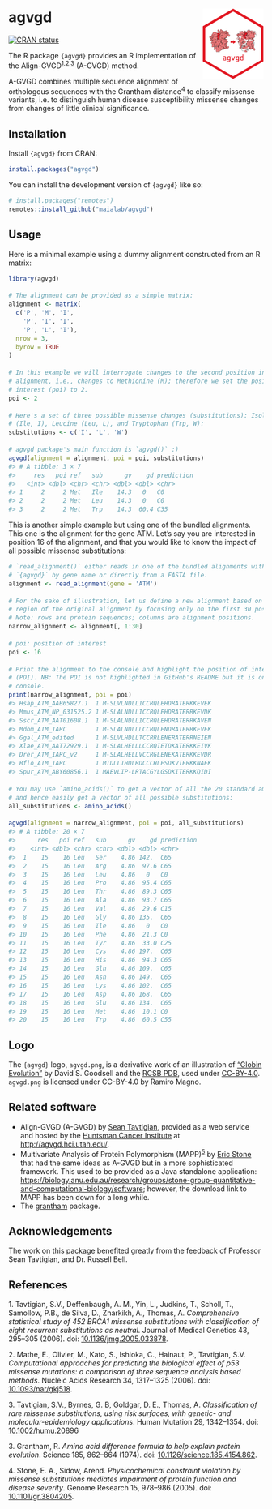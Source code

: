 
<!-- README.md is generated from README.Rmd. Please edit that file -->

# agvgd <img src='man/figures/logo.svg' align="right" height="139" />

<!-- badges: start -->

[![CRAN
status](https://www.r-pkg.org/badges/version/agvgd)](https://CRAN.R-project.org/package=agvgd)
<!-- badges: end -->

The R package `{agvgd}` provides an R implementation of the
Align-GVGD<sup>[1](#1),[2](#2),[3](#3)</sup> (A-GVGD) method.

A-GVGD combines multiple sequence alignment of orthologous sequences
with the Grantham distance<sup>[4](#4)</sup> to classify missense
variants, i.e. to distinguish human disease susceptibility missense
changes from changes of little clinical significance.

## Installation

Install `{agvgd}` from CRAN:

``` r
install.packages("agvgd")
```

You can install the development version of `{agvgd}` like so:

``` r
# install.packages("remotes")
remotes::install_github("maialab/agvgd")
```

## Usage

Here is a minimal example using a dummy alignment constructed from an R
matrix:

``` r
library(agvgd)

# The alignment can be provided as a simple matrix:
alignment <- matrix(
  c('P', 'M', 'I',
    'P', 'I', 'I',
    'P', 'L', 'I'),
  nrow = 3,
  byrow = TRUE
)

# In this example we will interrogate changes to the second position in the
# alignment, i.e., changes to Methionine (M); therefore we set the position of
# interest (poi) to 2.
poi <- 2

# Here's a set of three possible missense changes (substitutions): Isoleucine
# (Ile, I), Leucine (Leu, L), and Tryptophan (Trp, W):
substitutions <- c('I', 'L', 'W')

# agvgd package's main function is `agvgd()` :)
agvgd(alignment = alignment, poi = poi, substitutions)
#> # A tibble: 3 × 7
#>     res   poi ref   sub      gv    gd prediction
#>   <int> <dbl> <chr> <chr> <dbl> <dbl> <chr>     
#> 1     2     2 Met   Ile    14.3   0   C0        
#> 2     2     2 Met   Leu    14.3   0   C0        
#> 3     2     2 Met   Trp    14.3  60.4 C35
```

This is another simple example but using one of the bundled alignments.
This one is the alignment for the gene ATM. Let’s say you are interested
in position 16 of the alignment, and that you would like to know the
impact of all possible missense substitutions:

``` r
# `read_alignment()` either reads in one of the bundled alignments with
# `{agvgd}` by gene name or directly from a FASTA file.
alignment <- read_alignment(gene = 'ATM')

# For the sake of illustration, let us define a new alignment based on a narrow
# region of the original alignment by focusing only on the first 30 positions.
# Note: rows are protein sequences; columns are alignment positions.
narrow_alignment <- alignment[, 1:30]

# poi: position of interest
poi <- 16

# Print the alignment to the console and highlight the position of interest
# (POI). NB: The POI is not highlighted in GitHub's README but it is on the R
# console.
print(narrow_alignment, poi = poi)
#> Hsap_ATM_AAB65827.1  1 M-SLVLNDLLICCRQLEHDRATERKKEVEK
#> Mmus_ATM_NP_031525.2 1 M-SLALNDLLICCRQLEHDRATERRKEVDK
#> Sscr_ATM_AAT01608.1  1 M-SLALNDLLICCRQLEHDRATERRKAVEN
#> Mdom_ATM_IARC        1 M-SLALNDLLLCCRQLENDRATERRKEVEK
#> Ggal_ATM_edited      1 M-SLVLHDLLTCCRRLENERATERRNEIEN
#> Xlae_ATM_AAT72929.1  1 M-SLALHELLLCCRQIETDKATERKKEIVK
#> Drer_ATM_IARC_v2     1 M-SLALHELLVCCRGLENEKATERKKEVDR
#> Bflo_ATM_IARC        1 MTDLLTHDLRDCCCHLESDKVTERKKNAEK
#> Spur_ATM_ABY60856.1  1 MAEVLIP-LRTACGYLGSDKITERKKQIDI

# You may use `amino_acids()` to get a vector of all the 20 standard amino acids
# and hence easily get a vector of all possible substitutions:
all_substitutions <- amino_acids()

agvgd(alignment = narrow_alignment, poi = poi, all_substitutions)
#> # A tibble: 20 × 7
#>      res   poi ref   sub      gv    gd prediction
#>    <int> <dbl> <chr> <chr> <dbl> <dbl> <chr>     
#>  1    15    16 Leu   Ser    4.86 142.  C65       
#>  2    15    16 Leu   Arg    4.86  97.6 C65       
#>  3    15    16 Leu   Leu    4.86   0   C0        
#>  4    15    16 Leu   Pro    4.86  95.4 C65       
#>  5    15    16 Leu   Thr    4.86  89.3 C65       
#>  6    15    16 Leu   Ala    4.86  93.7 C65       
#>  7    15    16 Leu   Val    4.86  29.6 C15       
#>  8    15    16 Leu   Gly    4.86 135.  C65       
#>  9    15    16 Leu   Ile    4.86   0   C0        
#> 10    15    16 Leu   Phe    4.86  21.3 C0        
#> 11    15    16 Leu   Tyr    4.86  33.0 C25       
#> 12    15    16 Leu   Cys    4.86 197.  C65       
#> 13    15    16 Leu   His    4.86  94.3 C65       
#> 14    15    16 Leu   Gln    4.86 109.  C65       
#> 15    15    16 Leu   Asn    4.86 149.  C65       
#> 16    15    16 Leu   Lys    4.86 102.  C65       
#> 17    15    16 Leu   Asp    4.86 168.  C65       
#> 18    15    16 Leu   Glu    4.86 134.  C65       
#> 19    15    16 Leu   Met    4.86  10.1 C0        
#> 20    15    16 Leu   Trp    4.86  60.5 C55
```

## Logo

The `{agvgd}` logo, `agvgd.png`, is a derivative work of an illustration
of [“Globin Evolution”](https://pdb101.rcsb.org/motm/206) by David S.
Goodsell and the [RCSB PDB](https://www.rcsb.org/), used under
[CC-BY-4.0](https://creativecommons.org/licenses/by/4.0/). `agvgd.png`
is licensed under CC-BY-4.0 by Ramiro Magno.

## Related software

-   Align-GVGD (A-GVGD) by [Sean
    Tavtigian](https://uofuhealth.utah.edu/huntsman/labs/tavtigian/),
    provided as a web service and hosted by the [Huntsman Cancer
    Institute](https://healthcare.utah.edu/huntsmancancerinstitute/) at
    <http://agvgd.hci.utah.edu/>.
-   Multivariate Analysis of Protein Polymorphism
    (MAPP)<sup>[5](#5)</sup> by [Eric
    Stone](https://bdsi.anu.edu.au/people/professor-eric-stone) that had
    the same ideas as A-GVGD but in a more sophisticated framework. This
    used to be provided as a Java standalone application:
    <https://biology.anu.edu.au/research/groups/stone-group-quantitative-and-computational-biology/software>;
    however, the download link to MAPP has been down for a long while.
-   The [grantham](https://cran.r-project.org/package=grantham) package.

## Acknowledgements

The work on this package benefited greatly from the feedback of
Professor Sean Tavtigian, and Dr. Russell Bell.

## References

<a id="1">1.</a> Tavtigian, S.V., Deffenbaugh, A. M., Yin, L., Judkins,
T., Scholl, T., Samollow, P.B., de Silva, D., Zharkikh, A., Thomas, A.
*Comprehensive statistical study of 452 BRCA1 missense substitutions
with classification of eight recurrent substitutions as neutral*.
Journal of Medical Genetics 43, 295–305 (2006). doi:
[10.1136/jmg.2005.033878](https://doi.org/10.1136/jmg.2005.033878).

<a id="2">2.</a> Mathe, E., Olivier, M., Kato, S., Ishioka, C., Hainaut,
P., Tavtigian, S.V. *Computational approaches for predicting the
biological effect of p53 missense mutations: a comparison of three
sequence analysis based methods*. Nucleic Acids Research 34, 1317–1325
(2006). doi: [10.1093/nar/gkj518](https://doi.org/10.1093/nar/gkj518).

<a id="3">3.</a> Tavtigian, S.V., Byrnes, G. B, Goldgar, D. E., Thomas,
A. *Classification of rare missense substitutions, using risk surfaces,
with genetic- and molecular-epidemiology applications*. Human Mutation
29, 1342–1354. doi:
[10.1002/humu.20896](https://doi.org/10.1002/humu.20896)

<a id="3">3.</a> Grantham, R. *Amino acid difference formula to help
explain protein evolution*. Science 185, 862–864 (1974). doi:
[10.1126/science.185.4154.862](https://doi.org/10.1126/science.185.4154.862).

<a id="4">4.</a> Stone, E. A., Sidow, Arend. *Physicochemical constraint
violation by missense substitutions mediates impairment of protein
function and disease severity*. Genome Research 15, 978–986 (2005). doi:
[10.1101/gr.3804205](https://doi.org/10.1101/gr.3804205).
